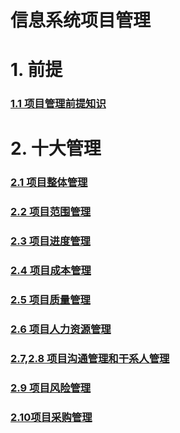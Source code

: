 # 信息系统项目管理

# 1. 前提

### [1.1 项目管理前提知识](posts/项目管理前提知识.md)



# 2. 十大管理

### [2.1 项目整体管理](posts/信息系统项目管理-4项目整体管理.md)

### [2.2 项目范围管理](posts/信息系统项目管理-5项目范围管理.md)

### [2.3 项目进度管理](posts/信息系统项目管理-6项目进度管理.md)

### [2.4 项目成本管理](posts/信息系统项目管理-7项目成本管理.md)

### [2.5 项目质量管理](posts/信息系统项目管理-8项目质量管理.md)

### [2.6 项目人力资源管理](posts/信息系统项目管理-9项目人力资源管理.md)

### [2.7,2.8 项目沟通管理和干系人管理](posts/信息系统项目管理-10项目沟通管理和干系人管理.md)

### [2.9 项目风险管理](posts/信息系统项目管理-11项目风险管理.md)

### [2.10项目采购管理](posts/信息系统项目管理-12项目采购管理.md)



